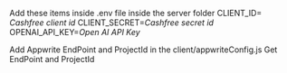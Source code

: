Add these items inside .env file inside the server folder 
CLIENT_ID= *Cashfree client id*
CLIENT_SECRET=*Cashfree secret id*
OPENAI_API_KEY=*Open AI API Key*

Add Appwrite EndPoint and ProjectId in the client/appwriteConfig.js
Get EndPoint and ProjectId
